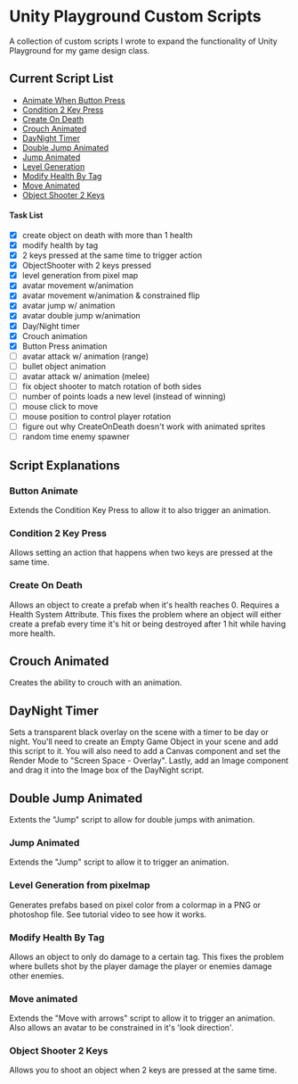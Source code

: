 # Unity Playground Custom Scripts
A collection of custom scripts I wrote to expand the functionality of Unity Playground for my game design class.

## Current Script List
* [Animate When Button Press](#Button-Animate)
* [Condition 2 Key Press](#Condition-2-Key-Press)
* [Create On Death](#Create-On-Death)
* [Crouch Animated](#Crouch-Animated)
* [DayNight Timer](#DayNight-Timer)
* [Double Jump Animated](#Double-Jump-Animated)
* [Jump Animated](#Jump-Animated)
* [Level Generation](#Level-Generation-from-pixelmap)
* [Modify Health By Tag](#Modify-Health-By-Tag)
* [Move Animated](#Move-Animated)
* [Object Shooter 2 Keys](#Object-Shooter-2-Keys)

#### Task List
- [x] create object on death with more than 1 health
- [x] modify health by tag
- [x] 2 keys pressed at the same time to trigger action
- [x] ObjectShooter with 2 keys pressed
- [x] level generation from pixel map
- [x] avatar movement w/animation
- [x] avatar movement w/animation & constrained flip
- [x] avatar jump w/ animation
- [x] avatar double jump w/animation
- [x] Day/Night timer
- [x] Crouch animation
- [x] Button Press animation
- [ ] avatar attack w/ animation (range)
- [ ] bullet object animation
- [ ] avatar attack w/ animation (melee)
- [ ] fix object shooter to match rotation of both sides
- [ ] number of points loads a new level (instead of winning)
- [ ] mouse click to move
- [ ] mouse position to control player rotation
- [ ] figure out why CreateOnDeath doesn't work with animated sprites
- [ ] random time enemy spawner

## Script Explanations

### Button Animate
Extends the Condition Key Press to allow it to also trigger an animation.

### Condition 2 Key Press
Allows setting an action that happens when two keys are pressed at the same time.

### Create On Death
Allows an object to create a prefab when it's health reaches 0. Requires a Health System Attribute. This fixes the problem where an object will either create a prefab every time it's hit or being destroyed after 1 hit while having more health.

## Crouch Animated
Creates the ability to crouch with an animation.

## DayNight Timer
Sets a transparent black overlay on the scene with a timer to be day or night. You'll need to create an Empty Game Object in your scene and add this script to it. You will also need to add a Canvas component and set the Render Mode to "Screen Space - Overlay". Lastly, add an Image component and drag it into the Image box of the DayNight script.

## Double Jump Animated
Extents the "Jump" script to allow for double jumps with animation.

### Jump Animated
Extends the "Jump" script to allow it to trigger an animation.

### Level Generation from pixelmap
Generates prefabs based on pixel color from a colormap in a PNG or photoshop file. See tutorial video to see how it works.

### Modify Health By Tag
Allows an object to only do damage to a certain tag. This fixes the problem where bullets shot by the player damage the player or enemies damage other enemies.

### Move animated
Extends the "Move with arrows" script to allow it to trigger an animation. Also allows an avatar to be constrained in it's 'look direction'.

### Object Shooter 2 Keys
Allows you to shoot an object when 2 keys are pressed at the same time.
